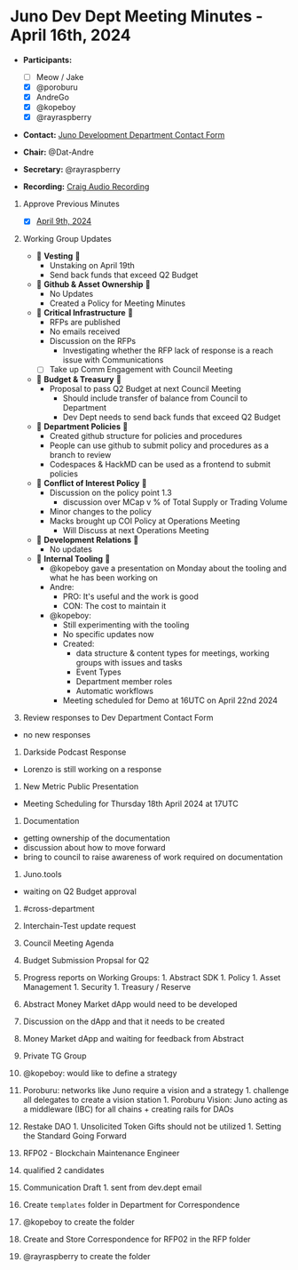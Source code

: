 # Juno Dev Dept Meeting Minutes - April 16th, 2024

- **Participants:**
  - [ ] Meow / Jake
  - [x] @poroburu
  - [x] AndreGo
  - [x] @kopeboy
  - [x] @rayraspberry

- **Contact:** [Juno Development Department Contact Form](https://forms.gle/rzCphth2rTPjKzum9)
- **Chair:** @Dat-Andre
- **Secretary:** @rayraspberry

- **Recording:** [Craig Audio Recording](https://craig.horse/rec/MaURUK6sOQvi?key=cLxaT2)

1. Approve Previous Minutes
    - [x] [April 9th, 2024](./20240409-Meeting-Internal-Minutes.md)

2. Working Group Updates
    - 🤝 **Vesting** 🤝
        - Unstaking on April 19th
        - Send back funds that exceed Q2 Budget
    - 🤝 **Github & Asset Ownership** 🤝
        - No Updates
        - Created a Policy for Meeting Minutes
    - 🤝 **Critical Infrastructure** 🤝
        - RFPs are published
        - No emails received
        - Discussion on the RFPs
          - Investigating whether the RFP lack of response is a reach issue with Communications
        - [ ] Take up Comm Engagement with Council Meeting
    - 🤝 **Budget & Treasury** 🤝
        - Proposal to pass Q2 Budget at next Council Meeting
          - Should include transfer of balance from Council to Department
          - Dev Dept needs to send back funds that exceed Q2 Budget
    - 🤝 **Department Policies** 🤝
      - Created github structure for policies and procedures
      - People can use github to submit policy and procedures as a branch to review
      - Codespaces & HackMD can be used as a frontend to submit policies
    - 🤝 **Conflict of Interest Policy** 🤝
      - Discussion on the policy point 1.3
        - discussion over MCap v % of Total Supply or Trading Volume
      - Minor changes to the policy
      - Macks brought up COI Policy at Operations Meeting
        - Will Discuss at next Operations Meeting
    - 🤝 **Development Relations** 🤝
      - No updates
    - 🤝 **Internal Tooling** 🤝
      - @kopeboy gave a presentation on Monday about the tooling and what he has been working on
      - Andre:
        - PRO:  It's useful and the work is good
        - CON:  The cost to maintain it
      - @kopeboy:
        - Still experimenting with the tooling
        - No specific updates now
        - Created:
          - data structure & content types for meetings, working groups with issues and tasks
          - Event Types
          - Department member roles
          - Automatic workflows
        - Meeting scheduled for Demo at 16UTC on April 22nd 2024

1. Review responses to Dev Department Contact Form
  - no new responses

1. Darkside Podcast Response
  - Lorenzo is still working on a response

1. New Metric Public Presentation
  - Meeting Scheduling for Thursday 18th April 2024 at 17UTC

1. Documentation
  - getting ownership of the documentation
  - discussion about how to move forward
  - bring to council to raise awareness of work required on documentation

1. Juno.tools
  - waiting on Q2 Budget approval

1. #cross-department
  1. Interchain-Test update request

1. Council Meeting Agenda
  1. Budget Submission Propsal for Q2
  1. Progress reports on Working Groups: 
    1. Abstract SDK
    1. Policy
    1. Asset Management
    1. Security
    1. Treasury / Reserve
1. Abstract Money Market dApp would need to be developed
  1. Discussion on the dApp and that it needs to be created
  1. Money Market dApp and waiting for feedback from Abstract
  1. Private TG Group
  1. @kopeboy: would like to define a strategy
  1. Poroburu: networks like Juno require a vision and a strategy
    1. challenge all delegates to create a vision station
    1. Poroburu Vision: Juno acting as a middleware (IBC) for all chains + creating rails for DAOs
  1. Restake DAO 
    1. Unsolicited Token Gifts should not be utilized
    1. Setting the Standard Going Forward
1. RFP02 - Blockchain Maintenance Engineer
  1. qualified 2 candidates
  1. Communication Draft
    1. sent from dev.dept email
1. Create `templates` folder in Department for Correspondence
  1. @kopeboy to create the folder
1. Create and Store Correspondence for RFP02 in the RFP folder
  1. @rayraspberry to create the folder
